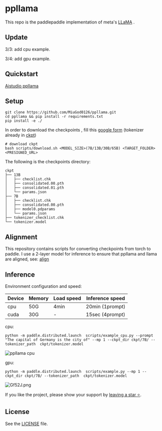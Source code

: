 # ppllama
This repo is the paddlepaddle implementation of meta's  [LLaMA](https://github.com/facebookresearch/llama) .

## Update

3/3:    add cpu example.

3/4:    add  gpu example.



## Quickstart

[Aistudio  ppllama ](https://aistudio.baidu.com/aistudio/projectdetail/5619235?channelType=0&channel=0)



## Setup

```shell
git clone https://github.com/MiuGod0126/ppllama.git
cd ppllama && pip install -r requirements.txt
pip install -e ./
```

In order to download the checkpoints , fill this [google form](https://forms.gle/jk851eBVbX1m5TAv5) (tokenizer already in [ckpt](./ckpt))

```shell
# download ckpt
bash scripts/download.sh <MODEL_SIZE>(7B/13B/30B/65B) <TARGET_FOLDER> <PRESIGNED_URL> 
```

The following is the checkpoints directory:

```
ckpt
├── 13B
│   ├── checklist.chk
│   ├── consolidated.00.pth
│   ├── consolidated.01.pth
│   └── params.json
├── 7B
│   ├── checklist.chk
│   ├── consolidated.00.pth
│   ├── model0.pdparams
│   └── params.json
├── tokenizer_checklist.chk
└── tokenizer.model

```



## Alignment

This repository contains scripts for converting checkpoints from torch to paddle. I use a 2-layer model for inference to ensure that ppllama and llama are aligned, see:  [align](./examples/align/README.md)



## Inference

Environment configuration and speed:

| Device | Memory | Load speed | Inference speed |
| ------ | ------ | ---------- | --------------- |
| cpu    | 50G    | 4min       | 20min (1prompt) |
| cuda   | 30G    | -          | 15sec (4prompt) |

cpu: 

```shell
python -m paddle.distributed.launch  scripts/example_cpu.py --prompt "The capital of Germany is the city of" --mp 1 --ckpt_dir ckpt/7B/ --tokenizer_path  ckpt/tokenizer.model
```

![ppllama cpu](https://i.328888.xyz/2023/03/04/FQejA.png)

gpu:

```shell
python -m paddle.distributed.launch  scripts/example.py --mp 1 --ckpt_dir ckpt/7B/ --tokenizer_path  ckpt/tokenizer.model
```

![Gf52J.png](https://i.328888.xyz/2023/03/04/Gf52J.png)



If you like the project, please show your support by [leaving a star ⭐](https://github.com/MiuGod0126/ppllama/stargazers).



## License

See the [LICENSE](https://github.com/nebuly-ai/nebullvm/blob/main/apps/accelerate/chatllama/LICENSE) file.